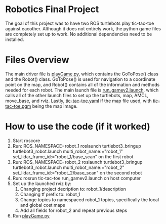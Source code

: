 # Robotics Final Project
The goal of this project was to have two ROS turtlebots play tic-tac-toe against eacother.
Although it does not entirely work, the python game files are completely set up to work. No additional dependencies need to be
installed.
# Files Overview
The main driver file is [playGame.py](playGame.py), which contains the GoToPose() class and the Robot() class. GoToPose() is used for
navigation to a coordinate point on the map, and Robot() contains all of the information and methods needed for each robot.
The main launch file is [run_gamev2.launch](run_gamev2.launch), which calls all of the other launch files to set up the turtlebots, 
map, AMCL, move_base, and rviz. Lastly, [tic-tac-toe.yaml](tic-tac-toe.yaml) if the map file used, with [tic-tac-toe.pgm](tic-tac-toe.pgm)
being the map image.
# How to use the code (if it worked)
1. Start roscore
2. Run: ROS_NAMESPACE=robot_1 roslaunch turtlebot3_bringup turtlebot3_robot.launch multi_robot_name:="robot_1" set_lidar_frame_id:="robot_1/base_scan" on the first robot
3. Run: ROS_NAMESPACE=robot_2 roslaunch turtlebot3_bringup turtlebot3_robot.launch multi_robot_name:="robot_2" set_lidar_frame_id:="robot_2/base_scan" on the second robot
4. Run: rosrun tic-tac-toe run_gamev2.launch on host computer
5. Set up the launched rviz by:
    1. Changing project decription to: robot_1/description
    2. Changing tf prefix to: robot_1
    3. Change topics to namespaced robot_1 topics, specifically the local and global cost maps
    4. Add all fields for robot_2 and repeat previous steps
6. Run [playGame.py](playGame.py)
